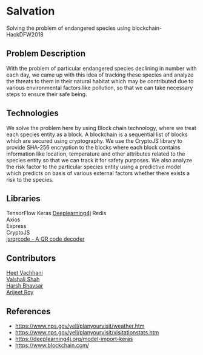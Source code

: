 # Salvation
Solving the problem of endangered species using blockchain- HackDFW2018

## Problem Description
With the problem of particular endangered species declining in number with each day, we came up with this idea of tracking these species and analyze the threats to them in their natural habitat which may be contributed due to various environmental factors like pollution, so that we can take necessary steps to ensure their safe being.

## Technologies
We solve the problem here by using Block chain technology, where we treat each species entity as a block. A blockchain is a sequential list of blocks which are secured using cryptography. We use the CryptoJS library to provide SHA-256 encryption to the blocks where each block contains information like location, temperature and other attributes related to the species entity so that we can track it for safety purposes. We also analyze the risk factor to the particular species entity using a predictive model which predicts on basis of various external factors whether there exists a risk to the species.

## Libraries
TensorFlow
Keras
[Deeplearning4j](https://deeplearning4j.org/data-sets-ml)
Redis  
Axios  
Express  
CryptoJS  
[jsrqrcode - A QR code decoder](https://github.com/LazarSoft/jsqrcode)

## Contributors
[Heet Vachhani](https://github.com/heetvachhani)<br>
[Vaishali Shah](https://github.com/vaishsh)<br>
[Harsh Bhavsar](https://github.com/harshbits)<br>
[Arijeet Roy](https://github.com/royarijeet19)<br>

## References

* https://www.nps.gov/yell/planyourvisit/weather.htm
* https://www.nps.gov/yell/planyourvisit/visitationstats.htm
* https://deeplearning4j.org/model-import-keras
* https://www.blockchain.com/

